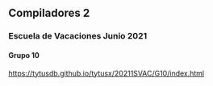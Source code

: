 ## Compiladores 2
### Escuela de Vacaciones Junio 2021

#### Grupo 10

https://tytusdb.github.io/tytusx/20211SVAC/G10/index.html


